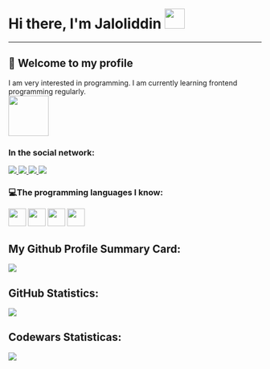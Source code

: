 <h1> Hi there, I'm Jaloliddin <img
src="https://camo.githubusercontent.com/927c8a934a3b879b16d3e6984540995ee77a5ddb406f9f4424ca26cc3c6f1577/68747470733a2f2f6d656469612e74656e6f722e636f6d2f795753526d796d6275426b414141414d2f776176696e672d68692e676966"  width="40px"> </h1>
    <hr>
    <h2>📢 Welcome to my profile</h2>
    <p>
        I am very interested in programming. I am currently learning frontend programming regularly. <br><img   src="[https://giphy.com/embed/VTtANKl0beDFQRLDTh](https://giphy.com/gifs/thecodingspacerd-code-coding-eatsleepcode-VTtANKl0beDFQRLDTh)" width="80" height="80" >
    </p>
    <h3>In the social network:</h3>
    <a href="https://www.linkedin.com/feed/"> <img
            src="https://img.shields.io/badge/LinkedIn-0077B5?style=for-the-badge&logo=linkedin&logoColor=white"> </a>
    <a href="https://github.com/BosimovJaloliddin/"> <img
            src="https://img.shields.io/badge/GitHub-100000?style=for-the-badge&logo=github&logoColor=white"> </a>
    <a href="https://www.instagram.com/jaloliddin_bosimov">
        <img src="https://img.shields.io/badge/Instagram-E4405F?style=for-the-badge&logo=instagram&logoColor=white">
    </a>
    <a href="https://www.codewars.com/dashboard"> <img
            src="https://img.shields.io/badge/Codewars-B1361E?style=for-the-badge&logo=Codewars&logoColor=white">
    </a>
    <h3>💻The programming languages I know:</h3>
    <code><img src="https://img.freepik.com/free-icon/html-5_318-674234.jpg?w=360" width="35px"></code>
    <code><img src="https://www.freepnglogos.com/uploads/html5-logo-png/html5-logo-css-logo-png-transparent-svg-vector-bie-supply-9.png" width="35px"></code>
    <code><img src="https://w7.pngwing.com/pngs/452/24/png-transparent-js-logo-node-logos-and-brands-icon.png" width="35px"></code>
    <code><img src="https://cdn4.iconfinder.com/data/icons/logos-3/600/React.js_logo-512.png" width="35px"></code>
    <h2> My Github Profile Summary Card:</h2>
    <img src="https://github-profile-summary-cards.vercel.app/api/cards/profile-details?username=BosimovJaloliddin">
    <h2> GitHub Statistics: </h2>
    <img src="https://github-readme-stats-git-masterrstaa-rickstaa.vercel.app/api?username=BosimovJaloliddin">
    <h2> Codewars Statisticas:</h2>
    <img src="https://github.r2v.ch/codewars?user=JaloliddinQosimov&stroke=%23BB432C">
